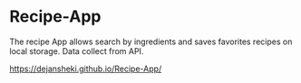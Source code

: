 # Recipe-App
The recipe App allows search by ingredients and saves favorites recipes on local storage. Data collect from API.

https://dejansheki.github.io/Recipe-App/
